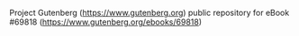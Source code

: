 Project Gutenberg (https://www.gutenberg.org) public repository for
eBook #69818 (https://www.gutenberg.org/ebooks/69818)

